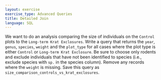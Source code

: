 ```yaml
---
layout: exercise
exercise_type: Advanced Queries
title: Detailed Join
language: SQL
---
```


We want to do an analysis comparing the size of individuals on the `Control`
plots to the `Long-term Krat Exclosures`. Write a query that returns the `year`,
`genus`, `species`, `weight` and the `plot_type` for all cases where the plot
type is either `Control` or `Long-term Krat Exclosure`. Be sure to choose only
rodents and exclude individuals that have not been identified to species (i.e.,
exclude species with `sp.` in the species column). Remove any records where the
`weight` is missing. Save this query as
`size_comparison_controls_vs_krat_exclosures`.
